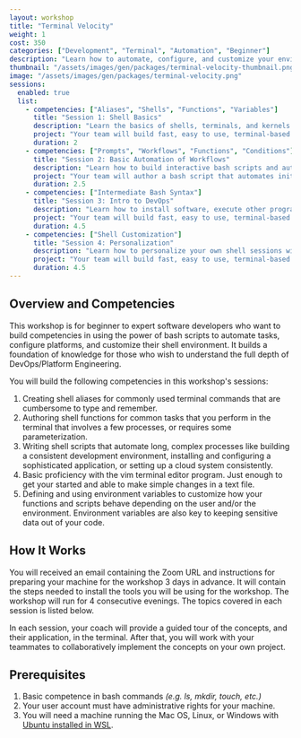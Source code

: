 ```yaml
---
layout: workshop
title: "Terminal Velocity"
weight: 1
cost: 350
categories: ["Development", "Terminal", "Automation", "Beginner"]
description: "Learn how to automate, configure, and customize your environment and applications with shell scripts. Shell scripting is the foundational competency for understanding automation."
thumbnail: "/assets/images/gen/packages/terminal-velocity-thumbnail.png"
image: "/assets/images/gen/packages/terminal-velocity.png"
sessions:
  enabled: true
  list:
    - competencies: ["Aliases", "Shells", "Functions", "Variables"]
      title: "Session 1: Shell Basics"
      description: "Learn the basics of shells, terminals, and kernels. Make your shell environment work for you by defining aliases and functions."
      project: "Your team will build fast, easy to use, terminal-based REST client functions for testing APIs"
      duration: 2
    - competencies: ["Prompts", "Workflows", "Functions", "Conditions"]
      title: "Session 2: Basic Automation of Workflows"
      description: "Learn how to build interactive bash scripts and automate complex workflows."
      project: "Your team will author a bash script that automates initializing a new git repository, downloads the correct .gitignore, and configures a Github remote origin."
      duration: 2.5
    - competencies: ["Intermediate Bash Syntax"]
      title: "Session 3: Intro to DevOps"
      description: "Learn how to install software, execute other programs, redirect I/O, and configure a database with a Bash script."
      project: "Your team will build fast, easy to use, terminal-based REST client functions for testing APIs"
      duration: 4.5
    - competencies: ["Shell Customization"]
      title: "Session 4: Personalization"
      description: "Learn how to personalize your own shell sessions with advanced tools like pm2, Oh My Zsh, LS Deluxe, autojump."
      project: "Your team will build fast, easy to use, terminal-based REST client functions for testing APIs"
      duration: 4.5
---
```


## Overview and Competencies

This workshop is for beginner to expert software developers who want to build competencies in using the power of bash scripts to automate tasks, configure platforms, and customize their shell environment. It builds a foundation of knowledge for those who wish to understand the full depth of DevOps/Platform Engineering.

You will build the following competencies in this workshop's sessions:

1.  Creating shell aliases for commonly used terminal commands that are cumbersome to type and remember.
2.  Authoring shell functions for common tasks that you perform in the terminal that involves a few processes, or requires some parameterization.
3.  Writing shell scripts that automate long, complex processes like building a consistent development environment, installing and configuring a sophisticated application, or setting up a cloud system consistently.
4.  Basic proficiency with the vim terminal editor program. Just enough to get your started and able to make simple changes in a text file.
5. Defining and using environment variables to customize how your functions and scripts behave depending on the user and/or the environment. Environment variables are also key to keeping sensitive data out of your code.


## How It Works

You will received an email containing the Zoom URL and instructions for preparing your machine for the workshop 3 days in advance. It will contain the steps needed to install the tools you will be using for the workshop. The workshop will run for 4 consecutive evenings. The topics covered in each session is listed below.

In each session, your coach will provide a guided tour of the concepts, and their application, in the terminal. After that, you will work with your teammates to collaboratively implement the concepts on your own project.

## Prerequisites

1. Basic competence in bash commands _(e.g. ls, mkdir, touch, etc.)_
2. Your user account must have administrative rights for your machine.
3. You will need a machine running the Mac OS, Linux, or Windows with [Ubuntu installed in WSL](https://learn.microsoft.com/en-us/windows/wsl/install).



